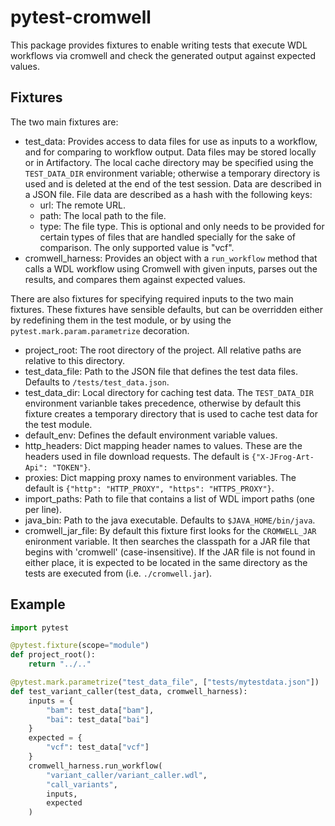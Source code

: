 # pytest-cromwell

This package provides fixtures to enable writing tests that execute WDL workflows via cromwell and check the generated output against expected values.

## Fixtures

The two main fixtures are:

* test_data: Provides access to data files for use as inputs to a workflow, and for comparing to workflow output. Data files may be stored locally or in Artifactory. The local cache directory may be specified using the `TEST_DATA_DIR` environment variable; otherwise a temporary directory is used and is deleted at the end of the test session. Data are described in a JSON file. File data are described as a hash with the following keys:
    * url: The remote URL.
    * path: The local path to the file.
    * type: The file type. This is optional and only needs to be provided for certain types of files that are handled specially for the sake of comparison. The only supported value is "vcf".
* cromwell_harness: Provides an object with a `run_workflow` method that calls a WDL workflow using Cromwell with given inputs, parses out the results, and compares them against expected values.

There are also fixtures for specifying required inputs to the two main fixtures. These fixtures have sensible defaults, but can be overridden either by redefining them in the test module, or by using the `pytest.mark.param.parametrize` decoration.

* project_root: The root directory of the project. All relative paths are relative to this directory.
* test_data_file: Path to the JSON file that defines the test data files. Defaults to `/tests/test_data.json`.
* test_data_dir: Local directory for caching test data. The `TEST_DATA_DIR` environment varianble takes precedence, otherwise by default this fixture creates a temporary directory that is used to cache test data for the test module.
* default_env: Defines the default environment variable values.
* http_headers: Dict mapping header names to values. These are the headers used in file download requests. The default is `{"X-JFrog-Art-Api": "TOKEN"}`.
* proxies: Dict mapping proxy names to environment variables. The default is `{"http": "HTTP_PROXY", "https": "HTTPS_PROXY"}`.
* import_paths: Path to file that contains a list of WDL import paths (one per line).
* java_bin: Path to the java executable. Defaults to `$JAVA_HOME/bin/java`.
* cromwell_jar_file: By default this fixture first looks for the `CROMWELL_JAR` enironment variable. It then searches the classpath for a JAR file that begins with 'cromwell' (case-insensitive). If the JAR file is not found in either place, it is expected to be located in the same directory as the tests are executed from (i.e. `./cromwell.jar`).


## Example

```python
import pytest

@pytest.fixture(scope="module")
def project_root():
    return "../.."

@pytest.mark.parametrize("test_data_file", ["tests/mytestdata.json"])
def test_variant_caller(test_data, cromwell_harness):
    inputs = {
        "bam": test_data["bam"],
        "bai": test_data["bai"]
    }
    expected = {
        "vcf": test_data["vcf"]
    }
    cromwell_harness.run_workflow(
        "variant_caller/variant_caller.wdl",
        "call_variants",
        inputs,
        expected
    )
```